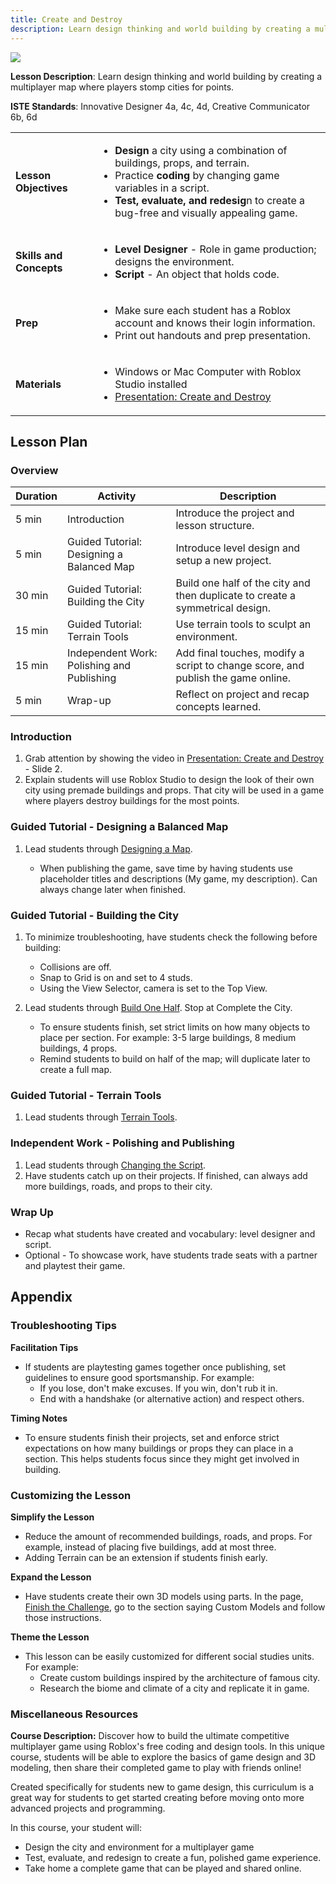 ```yaml
---
title: Create and Destroy
description: Learn design thinking and world building by creating a multiplayer map where players stomp cities for points.
---
```


<img src="../../assets/education/lesson-plans/createAndDestroy-hero.jpg" />

**Lesson Description**: Learn design thinking and world building by creating a multiplayer map where players stomp cities for points.

**ISTE Standards**: Innovative Designer 4a, 4c, 4d, Creative Communicator 6b, 6d

<table>
<tbody>
   <tr>
    <td><b>Lesson Objectives</b></td>
    <td>
      <ul>
        <li><b>Design</b> a city using a combination of buildings, props, and terrain.</li>
        <li>Practice <b>coding</b> by changing game variables in a script.</li>
        <li><b>Test, evaluate, and redesig</b>n to create a bug-free and visually appealing game.</li>
        </ul>
      </td>
   </tr>
   <tr>
    <td><b>Skills and Concepts</b></td>
    <td>
    <ul>
    <li><b>Level Designer</b> - Role in game production; designs the environment.</li>
    <li><b>Script</b> - An object that holds code.</li>
    </ul>
    </td>
   </tr>
   <tr>
    <td><b>Prep</b></td>
    <td>
    <ul>
    <li>Make sure each student has a Roblox account and knows their login information.</li>
    <li>Print out handouts and prep presentation.</li>
    </ul>
    </td>
   </tr>

  <tr>
  <td><b>Materials</b></td>
  <td>
  <ul>
  <li>Windows or Mac Computer with Roblox Studio installed</li>
  <li><a href="../../assets/education/lesson-plans/createAndDestroy-presentation.pptx" target="_blank" rel="noopener">Presentation: Create and Destroy</a></li>
  </ul>
  </td>
  </tr>

</tbody>
</table>

## Lesson Plan

### Overview

<table>
  <thead>
    <tr>
      <th>Duration</th>
      <th>Activity</th>
      <th>Description </th>
    </tr>
  </thead>
  <tbody>
    <tr>
      <td>5 min</td>
      <td>Introduction</td>
      <td>Introduce the project and lesson structure.</td>
    </tr>
    <tr>
      <td>5 min</td>
      <td>Guided Tutorial: Designing a Balanced Map</td>
      <td>Introduce level design and setup a new project. </td>
    </tr>
    <tr>
      <td>30 min</td>
      <td>Guided Tutorial: Building the City</td>
      <td>Build one half of the city and then duplicate to create a symmetrical design.</td>
    </tr>
    <tr>
      <td>15 min</td>
      <td>Guided Tutorial: Terrain Tools</td>
      <td>Use terrain tools to sculpt an environment. </td>
    </tr>
    <tr>
      <td>15 min</td>
      <td>Independent Work: Polishing and Publishing</td>
      <td>Add final touches, modify a script to change score, and publish the game online.</td>
    </tr>
    <tr>
      <td>5 min</td>
      <td>Wrap-up</td>
      <td>Reflect on project and recap concepts learned.</td>
    </tr>
  </tbody>
</table>

### Introduction

1. Grab attention by showing the video in <a href="../../assets/education/lesson-plans/createAndDestroy-presentation.pptx" target="_blank" rel="noopener">Presentation: Create and Destroy</a> - Slide 2.
2. Explain students will use Roblox Studio to design the look of their own city using premade buildings and props. That city will be used in a game where players destroy buildings for the most points.

### Guided Tutorial - Designing a Balanced Map

1. Lead students through <a href="../../education/build-it-play-it-create-and-destroy/designing-a-map.md" target="_blank" rel="noopener">Designing a Map</a>.

   - When publishing the game, save time by having students use placeholder titles and descriptions (My game, my description). Can always change later when finished.

### Guided Tutorial - Building the City

1. To minimize troubleshooting, have students check the following before building:

   - Collisions are off.
   - Snap to Grid is on and set to 4 studs.
   - Using the View Selector, camera is set to the Top View.

2. Lead students through <a href="../../education/build-it-play-it-create-and-destroy/build-one-half.md" target="_blank" rel="noopener">Build One Half</a>. Stop at Complete the City.
   - To ensure students finish, set strict limits on how many objects to place per section. For example: 3-5 large buildings, 8 medium buildings, 4 props.
   - Remind students to build on half of the map; will duplicate later to create a full map.

### Guided Tutorial - Terrain Tools

1. Lead students through <a href="../../education/build-it-play-it-create-and-destroy/terrain-tools.md" target="_blank" rel="noopener">Terrain Tools</a>.

### Independent Work - Polishing and Publishing

1. Lead students through <a href="../../education/build-it-play-it-create-and-destroy/change-the-script.md" target="_blank" rel="noopener">Changing the Script</a>.
2. Have students catch up on their projects. If finished, can always add more buildings, roads, and props to their city.

### Wrap Up

- Recap what students have created and vocabulary: level designer and script.
- Optional - To showcase work, have students trade seats with a partner and playtest their game.

## Appendix

### Troubleshooting Tips

**Facilitation Tips**

- If students are playtesting games together once publishing, set guidelines to ensure good sportsmanship. For example:
  - If you lose, don't make excuses. If you win, don't rub it in.
  - End with a handshake (or alternative action) and respect others.

**Timing Notes**

- To ensure students finish their projects, set and enforce strict expectations on how many buildings or props they can place in a section. This helps students focus since they might get involved in building.

### Customizing the Lesson

**Simplify the Lesson**

- Reduce the amount of recommended buildings, roads, and props. For example, instead of placing five buildings, add at most three.
- Adding Terrain can be an extension if students finish early.

**Expand the Lesson**

- Have students create their own 3D models using parts. In the page, [Finish the Challenge](../../education/build-it-play-it-create-and-destroy/finish-the-challenge.md), go to the section saying Custom Models and follow those instructions.

**Theme the Lesson**

- This lesson can be easily customized for different social studies units. For example:
  - Create custom buildings inspired by the architecture of famous city.
  - Research the biome and climate of a city and replicate it in game.

### Miscellaneous Resources

**Course Description:**
Discover how to build the ultimate competitive multiplayer game using Roblox's free coding and design tools. In this unique course, students will be able to explore the basics of game design and 3D modeling, then share their completed game to play with friends online!

Created specifically for students new to game design, this curriculum is a great way for students to get started creating before moving onto more advanced projects and programming.

In this course, your student will:

- Design the city and environment for a multiplayer game
- Test, evaluate, and redesign to create a fun, polished game experience.
- Take home a complete game that can be played and shared online.
